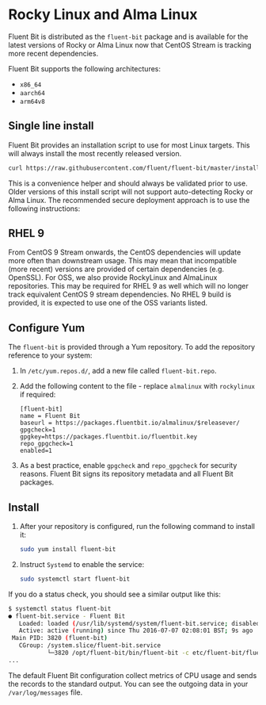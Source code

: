 # Rocky Linux and Alma Linux 

Fluent Bit is distributed as the `fluent-bit` package and is available for the latest
versions of Rocky or Alma Linux now that CentOS Stream is tracking more recent dependencies.

Fluent Bit supports the following architectures:

- `x86_64`
- `aarch64`
- `arm64v8`

## Single line install

Fluent Bit provides an installation script to use for most Linux targets.
This will always install the most recently released version.

```bash
curl https://raw.githubusercontent.com/fluent/fluent-bit/master/install.sh | sh
```

This is a convenience helper and should always be validated prior to use.
Older versions of this install script will not support auto-detecting Rocky or Alma Linux.
The recommended secure deployment approach is to use the following instructions:

## RHEL 9

From CentOS 9 Stream onwards, the CentOS dependencies will update more often than downstream usage.
This may mean that incompatible (more recent) versions are provided of certain dependencies (e.g. OpenSSL).
For OSS, we also provide RockyLinux and AlmaLinux repositories.
This may be required for RHEL 9 as well which will no longer track equivalent CentOS 9 stream dependencies.
No RHEL 9 build is provided, it is expected to use one of the OSS variants listed.

## Configure Yum

The `fluent-bit` is provided through a Yum repository. 
To add the repository reference to your system:

1. In `/etc/yum.repos.d/`, add a new file called `fluent-bit.repo`.
1. Add the following content to the file - replace `almalinux` with `rockylinux` if required:

   ```text
   [fluent-bit]
   name = Fluent Bit
   baseurl = https://packages.fluentbit.io/almalinux/$releasever/
   gpgcheck=1
   gpgkey=https://packages.fluentbit.io/fluentbit.key
   repo_gpgcheck=1
   enabled=1
   ```

1. As a best practice, enable `gpgcheck` and `repo_gpgcheck` for security reasons.
   Fluent Bit signs its repository metadata and all Fluent Bit packages.

## Install

1. After your repository is configured, run the following command to install it:

   ```bash
   sudo yum install fluent-bit
   ```

1. Instruct `Systemd` to enable the service:

   ```bash
   sudo systemctl start fluent-bit
   ```

If you do a status check, you should see a similar output like this:

```bash
$ systemctl status fluent-bit
● fluent-bit.service - Fluent Bit
   Loaded: loaded (/usr/lib/systemd/system/fluent-bit.service; disabled; vendor preset: disabled)
   Active: active (running) since Thu 2016-07-07 02:08:01 BST; 9s ago
 Main PID: 3820 (fluent-bit)
   CGroup: /system.slice/fluent-bit.service
           └─3820 /opt/fluent-bit/bin/fluent-bit -c etc/fluent-bit/fluent-bit.conf
...
```

The default Fluent Bit configuration collect metrics of CPU usage and sends the
records to the standard output. You can see the outgoing data in your
`/var/log/messages` file.

